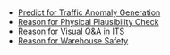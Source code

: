 #

- [Predict for Traffic Anomaly Generation](./predict2/its-accident/post_training.md)
- [Reason for Physical Plausibility Check](./reason1/physical-plausibility-check/post_training.md)
- [Reason for Visual Q&A in ITS](./reason1/intelligent-transportation/post_training.md)
- [Reason for Warehouse Safety](./reason1/spatial-ai-warehouse/post_training.md)
